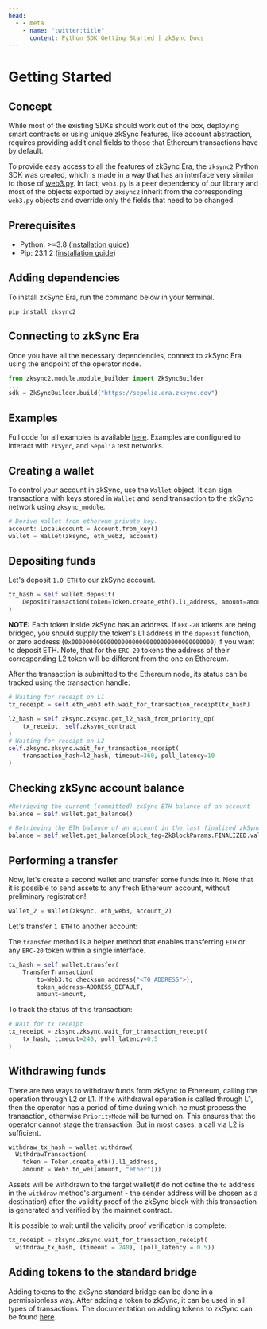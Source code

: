 ```yaml
---
head:
  - - meta
    - name: "twitter:title"
      content: Python SDK Getting Started | zkSync Docs
---
```


# Getting Started

## Concept

While most of the existing SDKs should work out of the box, deploying smart contracts or using unique zkSync features, like account abstraction, requires providing additional fields to those that Ethereum transactions have by default.

To provide easy access to all the features of zkSync Era, the `zksync2` Python SDK was created, which is made in a way that has an interface very similar to those of
[web3.py](https://web3py.readthedocs.io/en/latest/index.html). In fact, `web3.py` is a peer dependency of our library and most of the objects exported by `zksync2` inherit from the corresponding `web3.py` objects and override only the fields that need to be changed.

## Prerequisites

- Python: >=3.8 ([installation guide](https://www.python.org/downloads/))
- Pip: 23.1.2 ([installation guide](https://pip.pypa.io/en/stable/installation/))

## Adding dependencies

To install zkSync Era, run the command below in your terminal.

```console
pip install zksync2
```

## Connecting to zkSync Era

Once you have all the necessary dependencies, connect to zkSync Era using the endpoint of the operator node.

```python
from zksync2.module.module_builder import ZkSyncBuilder
...
sdk = ZkSyncBuilder.build("https://sepolia.era.zksync.dev")
```

## Examples

Full code for all examples is available [here](https://github.com/zksync-sdk/zksync2-examples/tree/main/python). Examples are configured to interact with `zkSync`, and `Sepolia` test networks.

## Creating a wallet

To control your account in zkSync, use the `Wallet` object. It can sign transactions with keys stored in `Wallet` and send transaction to the zkSync network using `zksync_module`.

```python
# Derive Wallet from ethereum private key.
account: LocalAccount = Account.from_key()
wallet = Wallet(zksync, eth_web3, account)
```

## Depositing funds

Let's deposit `1.0 ETH` to our zkSync account.

```python
tx_hash = self.wallet.deposit(
    DepositTransaction(token=Token.create_eth().l1_address, amount=amount)
)
```

**NOTE:** Each token inside zkSync has an address. If `ERC-20` tokens are being bridged, you should supply the token's L1 address in the `deposit` function, or zero address (`0x0000000000000000000000000000000000000000`) if you want to deposit ETH. Note, that for the `ERC-20` tokens the address of their corresponding L2 token will be different from the one on Ethereum.

After the transaction is submitted to the Ethereum node, its status can be tracked using the transaction handle:

```python
# Waiting for receipt on L1
tx_receipt = self.eth_web3.eth.wait_for_transaction_receipt(tx_hash)
```

```python
l2_hash = self.zksync.zksync.get_l2_hash_from_priority_op(
    tx_receipt, self.zksync_contract
)
# Waiting for receipt on L2
self.zksync.zksync.wait_for_transaction_receipt(
    transaction_hash=l2_hash, timeout=360, poll_latency=10
)
```

## Checking zkSync account balance

```python
#Retrieving the current (committed) zkSync ETH balance of an account
balance = self.wallet.get_balance()
```

```python
# Retrieving the ETH balance of an account in the last finalized zkSync block.
balance = self.wallet.get_balance(block_tag=ZkBlockParams.FINALIZED.value)
```

## Performing a transfer

Now, let's create a second wallet and transfer some funds into it. Note that it is possible to send assets to any fresh Ethereum
account, without preliminary registration!

```python
wallet_2 = Wallet(zksync, eth_web3, account_2)
```

Let's transfer `1 ETH` to another account:

The `transfer` method is a helper method that enables transferring `ETH` or any `ERC-20` token within a single interface.

```python
tx_hash = self.wallet.transfer(
    TransferTransaction(
        to=Web3.to_checksum_address("<TO_ADDRESS">),
        token_address=ADDRESS_DEFAULT,
        amount=amount,
```

To track the status of this transaction:

```python
# Wait for tx receipt
tx_receipt = zksync.zksync.wait_for_transaction_receipt(
    tx_hash, timeout=240, poll_latency=0.5
)
```

## Withdrawing funds

There are two ways to withdraw funds from zkSync to Ethereum, calling the operation through L2 or L1. If the
withdrawal operation is called through L1, then the operator has a period of time during which he must process
the transaction, otherwise `PriorityMode` will be turned on. This ensures that the operator cannot stage the
transaction. But in most cases, a call via L2 is sufficient.

```python
withdraw_tx_hash = wallet.withdraw(
  WithdrawTransaction(
    token = Token.create_eth().l1_address,
    amount = Web3.to_wei(amount, "ether")))
```

Assets will be withdrawn to the target wallet(if do not define the `to` address in the `withdraw` method's argument - the sender address will be chosen as a destination) after the validity proof of the zkSync block with this transaction is generated and verified by the mainnet contract.

It is possible to wait until the validity proof verification is complete:

```python
tx_receipt = zksync.zksync.wait_for_transaction_receipt(
  withdraw_tx_hash, (timeout = 240), (poll_latency = 0.5))
```

## Adding tokens to the standard bridge

Adding tokens to the zkSync standard bridge can be done in a permissionless way. After adding a token to zkSync, it can be used in all types of transactions.
The documentation on adding tokens to zkSync can be found [here](./accounts-l1-l2.md#adding-native-token-to-zksync).
